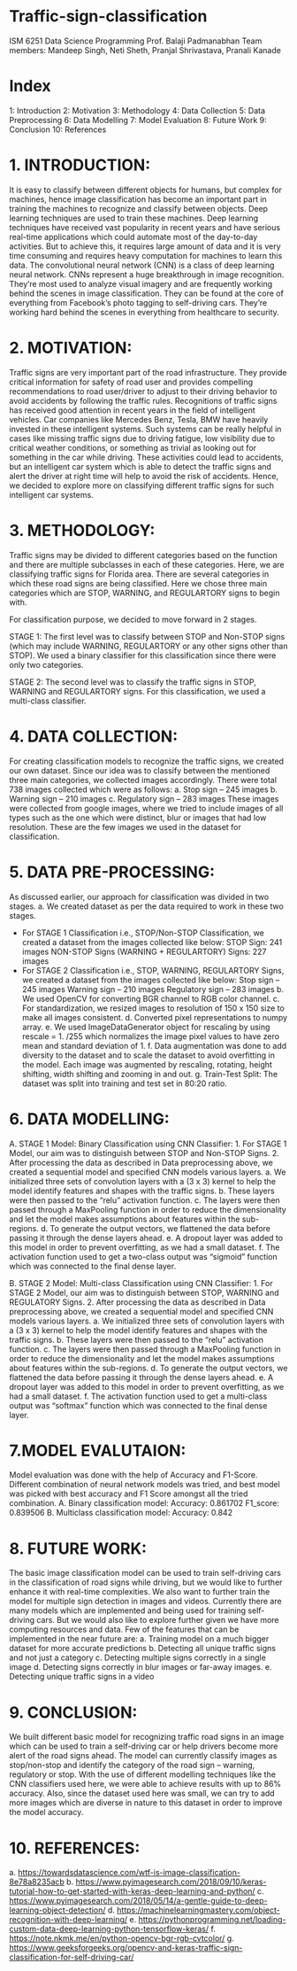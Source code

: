 # Traffic-sign-classification


ISM 6251 Data Science Programming
Prof. Balaji Padmanabhan
Team members:
Mandeep Singh, Neti Sheth, Pranjal Shrivastava, Pranali Kanade

# Index

1: Introduction 
2: Motivation 
3: Methodology 
4: Data Collection 
5: Data Preprocessing 
6: Data Modelling 
7: Model Evaluation 
8: Future Work 
9: Conclusion 
10: References 

# 1. INTRODUCTION:

It is easy to classify between different objects for humans, but complex for machines, hence image classification has become an important part in training the machines to recognize and classify between objects. Deep learning techniques are used to train these machines. Deep learning techniques have received vast popularity in recent years and have serious real-time applications which could automate most of the day-to-day activities. But to achieve this, it requires large amount of data and it is very time consuming and requires heavy computation for machines to learn this data.
The convolutional neural network (CNN) is a class of deep learning neural network. CNNs represent a huge breakthrough in image recognition. They’re most used to analyze visual imagery and are frequently working behind the scenes in image classification. They can be found at the core of everything from Facebook’s photo tagging to self-driving cars. They’re working hard behind the scenes in everything from healthcare to security.

# 2. MOTIVATION:

Traffic signs are very important part of the road infrastructure. They provide critical information for safety of road user and provides compelling recommendations to road user/driver to adjust to their driving behavior to avoid accidents by following the traffic rules. Recognitions of traffic signs has received good attention in recent years in the field of intelligent vehicles. Car companies like Mercedes Benz, Tesla, BMW have heavily invested in these intelligent systems. Such systems can be really helpful in cases like missing traffic signs due to driving fatigue, low visibility due to critical weather conditions, or something as trivial as looking out for something in the car while driving. These activities could lead to accidents, but an intelligent car system which is able to detect the traffic signs and alert the driver at right time will help to avoid the risk of accidents.
Hence, we decided to explore more on classifying different traffic signs for such intelligent car systems.

# 3. METHODOLOGY:

Traffic signs may be divided to different categories based on the function and there are multiple subclasses in each of these categories. Here, we are classifying traffic signs for Florida area. There are several categories in which these road signs are being classified. Here we chose three main categories which are STOP, WARNING, and REGULARTORY signs to begin with.

For classification purpose, we decided to move forward in 2 stages.

STAGE 1:
The first level was to classify between STOP and Non-STOP signs (which may include WARNING, REGULARTORY or any other signs other than STOP). We used a binary classifier for this classification since there were only two categories.

STAGE 2:
The second level was to classify the traffic signs in STOP, WARNING and REGULARTORY signs. For this classification, we used a multi-class classifier.

# 4. DATA COLLECTION:

For creating classification models to recognize the traffic signs, we created our own dataset. Since our idea was to classify between the mentioned three main categories, we collected images accordingly. There were total 738 images collected which were as follows:
a. Stop sign – 245 images
b. Warning sign – 210 images
c. Regulatory sign – 283 images
These images were collected from google images, where we tried to include images of all types such as the one which were distinct, blur or images that had low resolution.
These are the few images we used in the dataset for classification.

# 5. DATA PRE-PROCESSING:

As discussed earlier, our approach for classification was divided in two stages.
a. We created dataset as per the data required to work in these two stages.

- For STAGE 1 Classification i.e., STOP/Non-STOP Classification, we created a dataset from the images collected like below:
STOP Sign: 241 images
NON-STOP Signs (WARNING + REGULARTORY) Signs: 227 images
- For STAGE 2 Classification i.e., STOP, WARNING, REGULARTORY Signs, we created a dataset from the images collected like below:
Stop sign – 245 images
Warning sign – 210 images
Regulatory sign – 283 images
b. We used OpenCV for converting BGR channel to RGB color channel.
c. For standardization, we resized images to resolution of 150 x 150 size to make all images consistent.
d. Converted pixel representations to numpy array.
e. We used ImageDataGenerator object for rescaling by using rescale = 1. /255 which normalizes the image pixel values to have zero mean and standard deviation of 1.
f. Data augmentation was done to add diversity to the dataset and to scale the dataset to avoid overfitting in the model. Each image was augmented by rescaling, rotating, height shifting, width shifting and zooming in and out.
g. Train-Test Split: The dataset was split into training and test set in 80:20 ratio.

# 6. DATA MODELLING:

  A. STAGE 1 
      Model: Binary Classification using CNN Classifier:
        1. For STAGE 1 Model, our aim was to distinguish between STOP and Non-STOP Signs.
        2. After processing the data as described in Data preprocessing above, we created a sequential model and specified CNN models various layers.
           a. We initialized three sets of convolution layers with a (3 x 3) kernel to help the model identify features and shapes with the traffic signs.
           b. These layers were then passed to the “relu” activation function.
           c. The layers were then passed through a MaxPooling function in order to reduce the dimensionality and let the model makes assumptions about features within the sub-regions.
           d. To generate the output vectors, we flattened the data before passing it through the dense layers ahead.
           e. A dropout layer was added to this model in order to prevent overfitting, as we had a small dataset.
           f. The activation function used to get a two-class output was “sigmoid” function which was connected to the final dense layer.

  B. STAGE 2 
      Model: Multi-class Classification using CNN Classifier:
        1. For STAGE 2 Model, our aim was to distinguish between STOP, WARNING and REGULATORY Signs.
        2. After processing the data as described in Data preprocessing above, we created a sequential model and specified CNN models various layers.
          a. We initialized three sets of convolution layers with a (3 x 3) kernel to help the model identify features and shapes with the traffic signs.
          b. These layers were then passed to the “relu” activation function.
          c. The layers were then passed through a MaxPooling function in order to reduce the dimensionality and let the model makes assumptions about features within the sub-regions.
          d. To generate the output vectors, we flattened the data before passing it through the dense layers ahead.
          e. A dropout layer was added to this model in order to prevent overfitting, as we had a small dataset.
          f. The activation function used to get a multi-class output was “softmax” function which was connected to the final dense layer.


# 7.MODEL EVALUTAION:

Model evaluation was done with the help of Accuracy and F1-Score. Different combination of neural network models was tried, and best model was picked with best accuracy and F1 Score amongst all the tried combination.
  A. Binary classification model:
      Accuracy: 0.861702
      F1_score: 0.839506
  B. Multiclass classification model:
      Accuracy: 0.842


# 8. FUTURE WORK:

The basic image classification model can be used to train self-driving cars in the classification of road signs while driving, but we would like to further enhance it with real-time complexities. We also want to further train the model for multiple sign detection in images and videos.
Currently there are many models which are implemented and being used for training self-driving cars. But we would also like to explore further given we have more computing resources and data.
Few of the features that can be implemented in the near future are:
a. Training model on a much bigger dataset for more accurate predictions
b. Detecting all unique traffic signs and not just a category
c. Detecting multiple signs correctly in a single image
d. Detecting signs correctly in blur images or far-away images.
e. Detecting unique traffic signs in a video

# 9. CONCLUSION:

We built different basic model for recognizing traffic road signs in an image which can be used to train a self-driving car or help drivers become more alert of the road signs ahead. The model can currently classify images as stop/non-stop and identify the category of the road sign – warning, regulatory or stop. With the use of different modelling techniques like the CNN classifiers used here, we were able to achieve results with up to 86% accuracy. Also, since the dataset used here was small, we can try to add more images which are diverse in nature to this dataset in order to improve the model accuracy.

# 10. REFERENCES:

a. https://towardsdatascience.com/wtf-is-image-classification-8e78a8235acb
b. https://www.pyimagesearch.com/2018/09/10/keras-tutorial-how-to-get-started-with-keras-deep-learning-and-python/
c. https://www.pyimagesearch.com/2018/05/14/a-gentle-guide-to-deep-learning-object-detection/
d. https://machinelearningmastery.com/object-recognition-with-deep-learning/
e. https://pythonprogramming.net/loading-custom-data-deep-learning-python-tensorflow-keras/
f. https://note.nkmk.me/en/python-opencv-bgr-rgb-cvtcolor/
g. https://www.geeksforgeeks.org/opencv-and-keras-traffic-sign-classification-for-self-driving-car/
